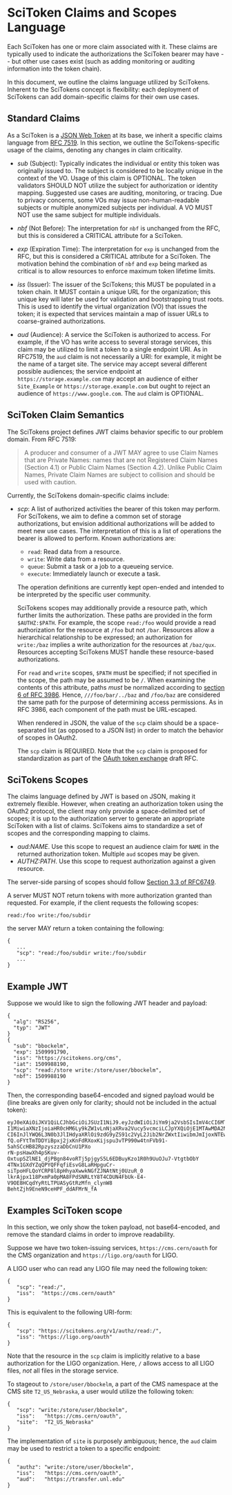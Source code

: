 
SciToken Claims and Scopes Language
====================================

Each SciToken has one or more claim associated with it.  These claims are typically used to indicate the authorizations the SciToken bearer may have -- but other use cases exist (such as adding monitoring or auditing information into the token chain).

In this document, we outline the claims language utilized by SciTokens.  Inherent to the SciTokens concept is flexibility: each deployment of SciTokens can add domain-specific claims for their own use cases.

Standard Claims
---------------

As a SciToken is a [JSON Web Token](https://jwt.io) at its base, we inherit a specific claims language from [RFC 7519](https://tools.ietf.org/html/rfc7519).  In this section, we outline the SciTokens-specific usage of the claims, denoting any changes in claim criticality.

* *sub* (Subject): Typically indicates the individual or entity this token was originally issued to.  The subject is considered to be locally unique in the context of the VO.  Usage of this claim is OPTIONAL.  The token validators SHOULD NOT utilize the subject for authorization or identity mapping.  Suggested use cases are auditing, monitoring, or tracing.  Due to privacy concerns, some VOs may issue non-human-readable subjects or multiple anonymized subjects per individual.  A VO MUST NOT use the same subject for multiple individuals.

* *nbf* (Not Before): The interpretation for `nbf` is unchanged from the RFC, but this is considered a CRITICAL attribute for a SciToken.

* *exp* (Expiration Time): The interpretation for `exp` is unchanged from the RFC, but this is considered a CRITICAL attribute for a SciToken.  The motivation behind the combination of `nbf` and `exp` being marked as critical is to allow resources to enforce maximum token lifetime limits.

* *iss* (Issuer): The issuer of the SciTokens; this MUST be populated in a token chain.  It MUST contain a unique URL for the organization; this unique key will later be used for validation and bootstrapping trust roots.  This is used to identify the virtual organization (VO) that issues the token; it is expected that services maintain a map of issuer URLs to coarse-grained authorizations.

* *aud* (Audience): A service the SciToken is authorized to access.  For example, if the VO has write access to several storage services, this claim may be utilized to limit a token to a single endpoint URI.  As in RFC7519, the `aud` claim is not necessarily a URI: for example, it might be the name of a target site.   The service may accept several different possible audiences; the service endpoint at `https://storage.example.com` may accept an audience of either `Site_Example` or `https://storage.example.com` but ought to reject an audience of `https://www.google.com`.  The `aud` claim is OPTIONAL.


SciToken Claim Semantics
------------------------

The SciTokens project defines JWT claims behavior specific to our problem domain.  From RFC 7519:

>   A producer and consumer of a JWT MAY agree to use Claim Names that
>   are Private Names: names that are not Registered Claim Names
>   (Section 4.1) or Public Claim Names (Section 4.2).  Unlike Public
>   Claim Names, Private Claim Names are subject to collision and should
>   be used with caution.

Currently, the SciTokens domain-specific claims include:

* *scp*: A list of authorized activities the bearer of this token may perform.  For SciTokens, we aim to define a common set of storage authorizations, but envision additional authorizations will be added to meet new use cases.  The interpretation of this is a list of operations the bearer is allowed to perform.  Known authorizations are:

   * `read`: Read data from a resource.
   * `write`: Write data from a resource.
   * `queue`: Submit a task or a job to a queueing service.
   * `execute`: Immediately launch or execute a task.

   The operation definitions are currently kept open-ended and intended to be interpreted by the specific user community.

   SciTokens scopes may additionally provide a resource path, which further limits the authorization.  These paths are provided in the form `$AUTHZ:$PATH`.  For example, the scope `read:/foo` would provide a read authorization for the resource at `/foo` but not `/bar`.  Resources allow a hierarchical relationship to be expressed; an authorization for `write:/baz` implies a write authorization for the resources at `/baz/qux`.  Resources accepting SciTokens MUST handle these resource-based authorizations.

   For `read` and `write` scopes, `$PATH` must be specified; if not specified in the scope, the path may be assumed to be `/`.  When examining the contents of this attribute, paths _must_ be normalized according to [section 6 of RFC 3986](https://tools.ietf.org/html/rfc3986#section-6).  Hence, `///foo/bar/../baz` and `/foo/baz` are considered the same path for the purpose of determining access permissions.  As in RFC 3986, each component of the path must be URL-escaped.

   When rendered in JSON, the value of the `scp` claim should be a space-separated list (as opposed to a JSON list) in order to match the behavior of scopes in OAuth2.

   The `scp` claim is REQUIRED.  Note that the `scp` claim is proposed for standardization as part of the [OAuth token exchange](https://datatracker.ietf.org/doc/draft-ietf-oauth-token-exchange/) draft RFC.

SciTokens Scopes
----------------

The claims language defined by JWT is based on JSON, making it extremely flexible.  However, when creating an authorization token using the OAuth2 protocol, the client may only provide a space-delimited set of scopes; it is up to the authorization server to generate an appropriate SciToken with a list of claims.  SciTokens aims to standardize a set of scopes and the corresponding mapping to claims.

* *aud:NAME*.  Use this scope to request an audience claim for `NAME` in the returned authorization token.  Multiple `aud` scopes may be given.
* *AUTHZ:PATH*.  Use this scope to request authorization against a given resource.

The server-side parsing of scopes should follow [Section 3.3 of RFC6749](https://tools.ietf.org/html/rfc6749#section-3.3).

A server MUST NOT return tokens with more authorization granted than requested.
For example, if the client requests the following scopes:

```
read:/foo write:/foo/subdir
```

the server MAY return a token containing the following:

```
{
   ...
   "scp": "read:/foo/subdir write:/foo/subdir
   ...
}
```


Example JWT
-----------

Suppose we would like to sign the following JWT header and payload:

```
{
  "alg": "RS256",
  "typ": "JWT"
}
{
  "sub": "bbockelm",
  "exp": 1509991790,
  "iss": "https://scitokens.org/cms",
  "iat": 1509988190,
  "scp": "read:/store write:/store/user/bbockelm",
  "nbf": 1509988190
}
```

Then, the corresponding base64-encoded and signed payload would be (line breaks are given only for clarity; should not be included in the actual token):

```
eyJ0eXAiOiJKV1QiLCJhbGciOiJSUzI1NiJ9.eyJzdWIiOiJiYm9ja2VsbSIsImV4cCI6MTUxMDAwMT
I1MiwiaXNzIjoiaHR0cHM6Ly9kZW1vLnNjaXRva2Vucy5vcmciLCJpYXQiOjE1MTAwMDA2NTIsInNjc
CI6InJlYWQ6L3N0b3JlIHdyaXRlOi9zdG9yZS91c2VyL2Jib2NrZWxtIiwibmJmIjoxNTEwMDAwNjUy
fQ.oFYtTmTDDYiBpxj2jxKnFdRXoxKijspu3vTP990w4tnFVb91-5ahSCcHB82RpzyszzaDbCnU1PXo
rN-psHawXh4pSKuv-OxtupSZlNE1_djPBgn84voRTj5pjgyS5L6EDBuyKzo1R0h9UuOJu7-VtgtbObY
4TNx1GXdYZqQPYQFFqfiEsvG8LaRHpguCr-siTpoHFLQoYCRP8l8pHhyaXwwkNGfZJNAtNtj0UzuR_0
lkrAjpx118PxmPa0pMA8FPdSNRLtY8T4CDUN4FbUk-E4-V9OE8HCqdYyRtLTPUASyGtRzMfn_clynW8
BehtZjh9EneN9ceHPF_ddAFMrN_fA
```

Examples SciToken scope
--------

In this section, we only show the token payload, not base64-encoded, and remove the standard claims in order to improve readability.

Suppose we have two token-issuing services, `https://cms.cern/oauth` for the CMS organization and `https://ligo.org/oauth` for LIGO.

A LIGO user who can read any LIGO file may need the following token:

```
{
   "scp": "read:/",
   "iss":  "https://cms.cern/oauth"
}
```

This is equivalent to the following URI-form:

```
{
   "scp": "https://scitokens.org/v1/authz/read:/",
   "iss": "https://ligo.org/oauth"
}
```

Note that the resource in the `scp` claim is implicitly relative to a base authorization for the LIGO organization.  Here, `/` allows access to all LIGO files, _not_ all files in the storage service.

To stageout to `/store/user/bbockelm`, a part of the CMS namespace at the CMS site `T2_US_Nebraska`, a user would utilize the following token:

```
{
   "scp": "write:/store/user/bbockelm",
   "iss":   "https://cms.cern/oauth",
   "site":  "T2_US_Nebraska"
}
```

The implementation of `site` is purposely ambiguous; hence, the `aud` claim may be used to restrict a token to a specific endpoint:

```
{
   "authz": "write:/store/user/bbockelm",
   "iss":   "https://cms.cern/oauth",
   "aud":   "https://transfer.unl.edu"
}
```
